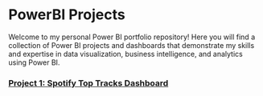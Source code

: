 # PowerBI Projects

Welcome to my personal Power BI portfolio repository! Here you will find a collection of Power BI projects and dashboards that demonstrate my skills and expertise in data visualization, business intelligence, and analytics using Power BI.

### [Project 1: Spotify Top Tracks Dashboard](https://github.com/nshrimal11/PowerBI_Projects/Spotify_Top_Tracks)
